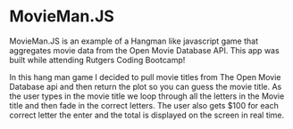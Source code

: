 # MovieMan.JS 

MovieMan.JS is an example of a Hangman like javascript game that aggregates movie data from the Open Movie Database API. This app was built while attending Rutgers Coding Bootcamp!

In this hang man game I decided to pull movie titles from The Open Movie Database api  and then return the plot so you can guess the movie title. As the user types in the movie title we loop through all the letters in the Movie title and then fade in the correct letters. The user also gets $100 for each correct letter the enter and the total is displayed on the screen in real time. 
